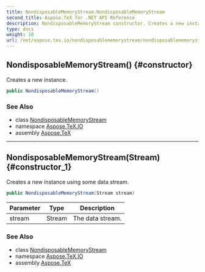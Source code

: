 ```yaml
---
title: NondisposableMemoryStream.NondisposableMemoryStream
second_title: Aspose.TeX for .NET API Reference
description: NondisposableMemoryStream constructor. Creates a new instance
type: docs
weight: 10
url: /net/aspose.tex.io/nondisposablememorystream/nondisposablememorystream/
---
```

## NondisposableMemoryStream() {#constructor}

Creates a new instance.

```csharp
public NondisposableMemoryStream()
```

### See Also

* class [NondisposableMemoryStream](../)
* namespace [Aspose.TeX.IO](../../nondisposablememorystream/)
* assembly [Aspose.TeX](../../../)

---

## NondisposableMemoryStream(Stream) {#constructor_1}

Creates a new instance using some data stream.

```csharp
public NondisposableMemoryStream(Stream stream)
```

| Parameter | Type | Description |
| --- | --- | --- |
| stream | Stream | The data stream. |

### See Also

* class [NondisposableMemoryStream](../)
* namespace [Aspose.TeX.IO](../../nondisposablememorystream/)
* assembly [Aspose.TeX](../../../)


